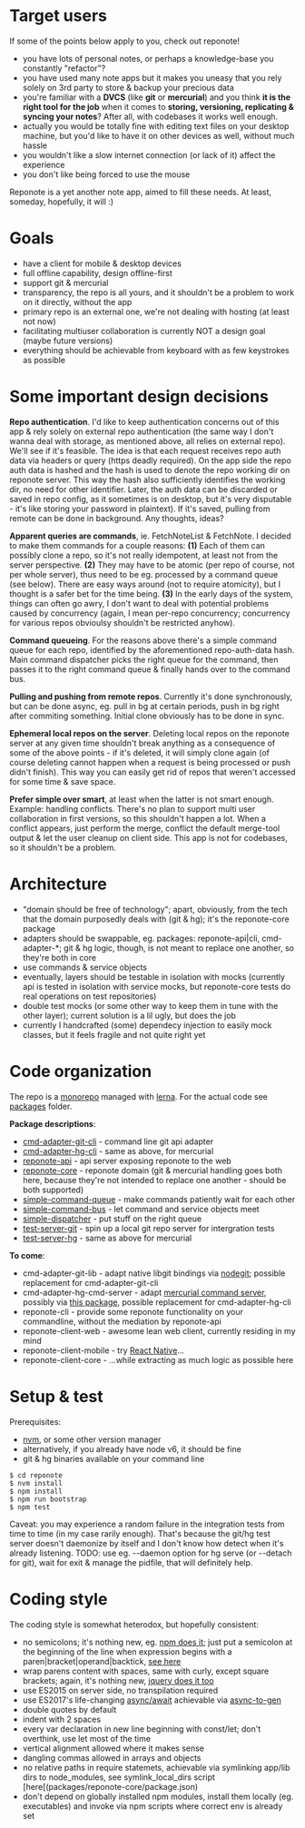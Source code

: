 Target users
============

If some of the points below apply to you, check out reponote!

* you have lots of personal notes, or perhaps a knowledge-base you constantly "refactor"?
* you have used many note apps but it makes you uneasy that you rely solely on 3rd party to store & backup your precious data
* you're familiar with a **DVCS** (like **git** or **mercurial**) and you think **it is the right tool for the job** when it comes to **storing, versioning, replicating & syncing your notes**? After all, with codebases it works well enough.
* actually you would be totally fine with editing text files on your desktop machine, but you'd like to have it on other devices as well, without much hassle
* you wouldn't like a slow internet connection (or lack of it) affect the experience
* you don't like being forced to use the mouse

Reponote is a yet another note app, aimed to fill these needs. At least, someday, hopefully, it will :)

Goals
=====

* have a client for mobile & desktop devices
* full offline capability, design offline-first
* support git & mercurial
* transparency, the repo is all yours, and it shouldn't be a problem to work on it directly, without the app
* primary repo is an external one, we're not dealing with hosting (at least not now)
* facilitating multiuser collaboration is currently NOT a design goal (maybe future versions)
* everything should be achievable from keyboard with as few keystrokes as possible


Some important design decisions
===============================

**Repo authentication**. I'd like to keep authentication concerns out of this app & rely solely on external repo authentication (the same way I don't wanna deal with storage, as mentioned above, all relies on external repo). We'll see if it's feasible. The idea is that each request receives repo auth data via headers or query (https deadly required). On the app side the repo auth data is hashed and the hash is used to denote the repo working dir on reponote server. This way the hash also sufficiently identifies the working dir, no need for other identifier. Later, the auth data can be discarded or saved in repo config, as it sometimes is on desktop, but it's very disputable - it's like storing your password in plaintext). If it's saved, pulling from remote can be done in background. Any thoughts, ideas?

**Apparent queries are commands**, ie. FetchNoteList & FetchNote. I decided to make them commands for a couple reasons: **(1)** Each of them can possibly clone a repo, so it's not really idempotent, at least not from the server perspective. **(2)** They may have to be atomic (per repo of course, not per whole server), thus need to be eg. processed by a command queue (see below). There are easy ways around (not to require atomicity), but I thought is a safer bet for the time being. **(3)** In the early days of the system, things can often go awry, I don't want to deal with potential problems caused by concurrency (again, I mean per-repo concurrency; concurrency for various repos obvioulsy shouldn't be restricted anyhow).

**Command queueing**. For the reasons above there's a simple command queue for each repo, identified by the aforementioned repo-auth-data hash. Main command dispatcher picks the right queue for the command, then passes it to the right command queue & finally hands over to the command bus.

**Pulling and pushing from remote repos**. Currently it's done synchronously, but can be done async, eg. pull in bg at certain periods, push in bg right after commiting something. Initial clone obviously has to be done in sync.

**Ephemeral local repos on the server**. Deleting local repos on the reponote server at any given time shouldn't break anything as a consequence of some of the above points - if it's deleted, it will simply clone again (of course deleting cannot happen when a request is being processed or push didn't finish). This way you can easily get rid of repos that weren't accessed for some time & save space.

**Prefer simple over smart**, at least when the latter is not smart enough. Example: handling conflicts. There's no plan to support multi user collaboration in first versions, so this shouldn't happen a lot. When a conflict appears, just perform the merge, conflict the default merge-tool output & let the user cleanup on client side. This app is not for codebases, so it shouldn't be a problem.

Architecture
============

* "domain should be free of technology"; apart, obviously, from the tech that the domain purposedly deals with (git & hg); it's the reponote-core package
* adapters should be swappable, eg. packages: reponote-api|cli, cmd-adapter-*; git & hg logic, though, is not meant to replace one another, so they're both in core
* use commands & service objects
* eventually, layers should be testable in isolation with mocks (currently api is tested in isolation with service mocks, but reponote-core tests do real operations on test repositories)
* double test mocks (or some other way to keep them in tune with the other layer); current solution is a lil ugly, but does the job
* currently I handcrafted (some) dependecy injection to easily mock classes, but it feels fragile and not quite right yet

Code organization
=================

The repo is a [monorepo](https://github.com/babel/babel/blob/master/doc/design/monorepo.md) managed with [lerna](https://github.com/lerna/lerna). For the actual code see [packages](packages/) folder.

**Package descriptions**:

* [cmd-adapter-git-cli](packages/cmd-adapter-git-cli/) - command line git api adapter
* [cmd-adapter-hg-cli](packages/cmd-adapter-hg-cli/) - same as above, for mercurial
* [reponote-api](packages/reponote-api/) - api server exposing reponote to the web
* [reponote-core](packages/reponote-core/) - reponote domain (git & mercurial handling goes both here, because they're not intended to replace one another - should be both supported)
* [simple-command-queue](packages/simple-command-queue/) - make commands patiently wait for each other
* [simple-command-bus](packages/simple-command-bus/) - let command and service objects meet
* [simple-dispatcher](packages/simple-dispatcher/) - put stuff on the right queue 
* [test-server-git](packages/test-server-git/) - spin up a local git repo server for intergration tests 
* [test-server-hg](packages/test-server-hg/) - same as above for mercurial

**To come**:

* cmd-adapter-git-lib - adapt native libgit bindings via [nodegit](https://github.com/nodegit/nodegit); possible replacement for cmd-adapter-git-cli 
* cmd-adapter-hg-cmd-server - adapt [mercurial command server](https://www.mercurial-scm.org/wiki/CommandServer), possibly via [this package](https://www.npmjs.com/package/hg), possible replacement for cmd-adapter-hg-cli
* reponote-cli - provide some reponote functionality on your commandline, without the mediation by reponote-api  
* reponote-client-web - awesome lean web client, currently residing in my mind
* reponote-client-mobile - try [React Native](https://facebook.github.io/react-native/)...
* reponote-client-core - ...while extracting as much logic as possible here


Setup & test
============

Prerequisites:

* [nvm](https://github.com/creationix/nvm#install-script), or some other version manager
* alternatively, if you already have node v6, it should be fine
* git & hg binaries available on your command line

```
$ cd reponote
$ nvm install
$ npm install
$ npm run bootstrap
$ npm test
```
Caveat: you may experience a random failure in the integration tests from time to time (in my case rarily enough). That's because the git/hg test server doesn't daemonize by itself and I don't know how detect when it's already listening. TODO: use eg. --daemon option for hg serve (or --detach for git), wait for exit & manage the pidfile, that will definitely help.


Coding style
============

The coding style is somewhat heterodox, but hopefully consistent:

* no semicolons; it's nothing new, eg. [npm does it](https://github.com/npm/npm/tree/master/lib); just put a semicolon at the beginning of the line when expression begins with a paren|bracket|operand|backtick, [see here](http://blog.izs.me/post/2353458699/an-open-letter-to-javascript-leaders-regarding)
* wrap parens content with spaces, same with curly, except square brackets; again, it's nothing new, [jquery does it too](https://github.com/jquery/jquery/tree/master/src)
* use ES2015 on server side, no transpilation required
* use ES2017's life-changing [async/await](https://medium.com/@tmvvr/ecmascript-async-await-to-the-rescue-fc379ff89146#.yre9hvnyq) achievable via [async-to-gen](https://github.com/leebyron/async-to-gen)
* double quotes by default
* indent with 2 spaces
* every var declaration in new line beginning with const/let; don't overthink, use let most of the time
* vertical alignment allowed where it makes sense
* dangling commas allowed in arrays and objects
* no relative paths in require statemets, achievable via symlinking app/lib dirs to node_modules, see symlink_local_dirs script [here[(packages/reponote-core/package.json)
* don't depend on globally installed npm modules, install them locally (eg. executables) and invoke via npm scripts where correct env is already set 
